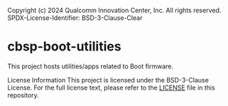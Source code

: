 Copyright (c) 2024 Qualcomm Innovation Center, Inc. All rights reserved. 
SPDX-License-Identifier: BSD-3-Clause-Clear

# cbsp-boot-utilities
This project hosts utilities/apps related to Boot firmware.

License Information
This project is licensed under the BSD-3-Clause License. For the full license text, please refer to the [LICENSE](https://github.qualcomm.com/rvakulaa/cbsp-boot-utilities/blob/main/LICENSE) file in this repository.
